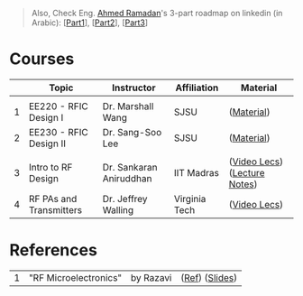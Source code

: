 > Also, Check Eng. [Ahmed Ramadan](https://www.linkedin.com/in/ahmed-ramadan-70430914a/)'s 3-part roadmap on linkedin (in Arabic): [[Part1](https://www.linkedin.com/posts/ahmed-ramadan-70430914a_%D8%A7%D9%84%D8%B3%D9%84%D8%A7%D9%85-%D8%B9%D9%84%D9%8A%D9%83%D9%85-%D8%AF%D9%8A-roadmap-%D9%81%D9%8A-%D8%AD%D8%AF%D9%88%D8%AF-%D9%85%D8%B9%D8%B1%D9%81%D8%AA%D9%8A-%D9%81%D9%8A-activity-7081231884445192192-nP-G/)], [[Part2](https://www.linkedin.com/posts/ahmed-ramadan-70430914a_%D8%A7%D8%B3%D8%AA%D9%83%D9%85%D8%A7%D9%84%D8%A7-%D9%84%D9%84post-%D8%A7%D9%84%D8%B3%D8%A7%D8%A8%D9%82-%D9%84%D9%88-%D9%86%D8%A7%D9%88%D9%8A%D9%8A%D9%86-%D9%86%D8%B9%D9%85%D9%84-transceiver-activity-7081232996329996288-lOu3/)], [[Part3](https://www.linkedin.com/posts/ahmed-ramadan-70430914a_%D8%B9%D9%84%D9%89-%D9%87%D8%A7%D9%85%D8%B4-%D8%A7%D9%842-posts-%D8%A7%D9%84%D9%84%D9%8A-%D9%81%D8%A7%D8%AA%D9%88%D8%A7-%D8%AF%D9%8A-%D9%85%D8%AC%D9%85%D9%88%D8%B9%D8%A9-activity-7081233581921959937-9zpo/)]

# Courses
| | Topic | Instructor | Affiliation | Material |
|---:|---|---|---|---|
|    |   |   |   |   |
| 1| EE220 - RFIC Design I   | Dr. Marshall Wang | SJSU     |([Material](https://drive.google.com/drive/folders/1LRJQr3L3WVC-5L6g-kLb6wLOyk3gmfOt))|
| 2| EE230 - RFIC Design II  | Dr. Sang-Soo Lee  | SJSU     |([Material](https://drive.google.com/drive/folders/1WcP2svOrAle0cEzlL1oexYeuDEQjH5j9))|
|    |   |   |   |   |
| 3| Intro to RF Design      | Dr. Sankaran Aniruddhan | IIT Madras     |([Video Lecs](https://www.youtube.com/playlist?list=PLD60B441FD4FBF559)) ([Lecture Notes](https://drive.google.com/drive/folders/1zTEIbtgsYTD3lbZXDgNuYcSFXnhB2IOo?usp=share_link))|
| 4| RF PAs and Transmitters | Dr. Jeffrey Walling     | Virginia Tech  |([Video Lecs](https://www.youtube.com/playlist?list=PLP4ZmM6GPueP5KDx3zkRGWmEfbgnG2O35))|

# References
|||||
|---:|---|---|---|
| 1|"RF Microelectronics" | by Razavi    | ([Ref](https://drive.google.com/file/d/1J1iy8j_v9wKrRhAuCboXs8Qv9ayyqKOE/view)) ([Slides](https://drive.google.com/drive/folders/1VZ5elcOLjfUo2nfjHptPOz1tLvmfYsmJ))|

